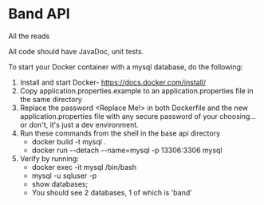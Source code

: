 # Band API

All the reads

All code should have JavaDoc, unit tests.


To start your Docker container with a mysql database, do the following:
1. Install and start Docker-  https://docs.docker.com/install/
2. Copy application.properties.example to an application.properties file in the same directory
3. Replace the password <Replace Me!> in both Dockerfile and the new application.properties file with any secure password of your choosing... or don't, it's just a dev environment.
4. Run these commands from the shell in the base api directory
    - docker build -t mysql .
    - docker run --detach --name=mysql -p 13306:3306 mysql
5. Verify by running:
    - docker exec -it mysql /bin/bash
    - mysql -u sqluser -p
    - show databases;
    - You should see 2 databases, 1 of which is 'band'
